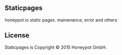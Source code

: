 Staticpages
----------

honeypot.io static pages. mainenance, error and others


License
-------

Staticpages is Copyright © 2015 Honeypot GmbH.
